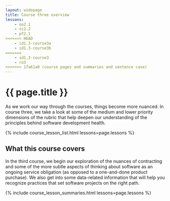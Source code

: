 ```yaml
---
layout: widepage
title: Course three overview
lessons:
    - oo2.1
    - sc2.2
    - pf2.1
<<<<<<< HEAD
    - id1.3-course3a
    - id1.3-course3b
=======
    - id1.3-course3
    - ro3
>>>>>>> 1fa61a0 (course pages and summaries and sentence case)
---
```


# {{ page.title }}

 As we work our way through the courses, things become more nuanced. In course three, we take a look at some of the medium and lower priority dimensions of the rubric that help deepen our understanding of the principles behind software development health. 

{% include course_lesson_list.html lessons=page.lessons %}

## What this course covers

In the third course, we begin our exploration of the nuances of contracting and some of the more subtle aspects of thinking about software as an ongoing service obligation (as opposed to a one-and-done product purchase). We also get into some data-related information that will help you recognize practices that set software projects on the right path.

{% include course_lesson_summaries.html lessons=page.lessons %}
